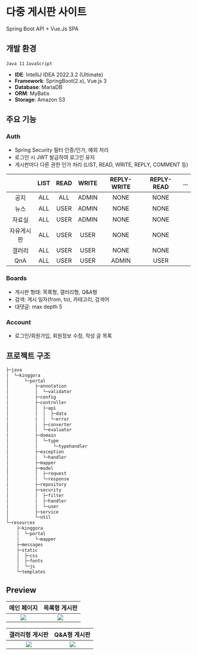 # 다중 게시판 사이트
Spring Boot API + Vue.Js SPA

## 개발 환경
`Java 11` `JavaScript`
- **IDE**: IntelliJ IDEA 2022.3.2 (Ultimate)
- **Framework**: SpringBoot(2.x), Vue.js 3
- **Database**: MariaDB
- **ORM**: MyBatis
- **Storage**: Amazon S3

## 주요 기능
### Auth
- Spring Security 필터 인증/인가, 예외 처리
- 로그인 시 JWT 발급하여 로그인 유지
- 게시판마다 다른 권한 인가 처리 (LIST, READ, WRITE, REPLY, COMMENT 등)

||LIST|READ|WRITE|REPLY-WRITE|REPLY-READ|...|
|:---:|:---:|:---:|:---:|:---:|:---:|:---:|
|공지|ALL|ALL|ADMIN|NONE|NONE||
|뉴스|ALL|USER|ADMIN|NONE|NONE||
|자료실|ALL|USER|ADMIN|NONE|NONE||
|자유게시판|ALL|USER|USER|NONE|NONE||
|갤러리|ALL|USER|USER|NONE|NONE||
|QnA|ALL|USER|USER|ADMIN|USER||
### Boards
- 게시판 형태: 목록형, 갤러리형, Q&A형
- 검색: 게시 일자(from, to), 카테고리, 검색어
- 대댓글: max depth 5
### Account
- 로그인/회원가입, 회원정보 수정, 작성 글 목록

## 프로젝트 구조
```bash
├─java
│  └─kinggora
│      └─portal
│          ├─annotation
│          │  └─validator     
│          ├─config     
│          ├─controller
│          │  ├─api
│          │  │  ├─data    
│          │  │  └─error      
│          │  ├─converter   
│          │  └─evaluator         
│          ├─domain
│          │  └─type
│          │      └─typehandler          
│          ├─exception 
│          │  └─handler        
│          ├─mapper    
│          ├─model
│          │  ├─request
│          │  └─response      
│          ├─repository   
│          ├─security
│          │  ├─filter    
│          │  ├─handler   
│          │  └─user        
│          ├─service    
│          └─util                     
└─resources 
    ├─kinggora
    │  └─portal
    │      └─mapper             
    ├─messages
    ├─static
    │  ├─css    
    │  ├─fonts   
    │  └─js      
    └─templates
```
## Preview
|메인 페이지|목록형 게시판|
|:---:|:---:|
|<img src='https://github.com/kinggora/portal/assets/61868949/93d48958-9c85-40b3-8f6c-60968b830e1f'>|<img src='https://github.com/kinggora/portal/assets/61868949/7703d29e-a4cd-4556-903a-cc350f6cc0b0'>|

|갤러리형 게시판|Q&A형 게시판|
|:---:|:---:|
|<img src='https://github.com/kinggora/portal/assets/61868949/d484fb86-f6dd-4b1e-a781-cc010ebb9fa5'>|<img src='https://github.com/kinggora/portal/assets/61868949/da86d3d8-9ef1-49c2-a9fb-8cd6e5408723'>|




